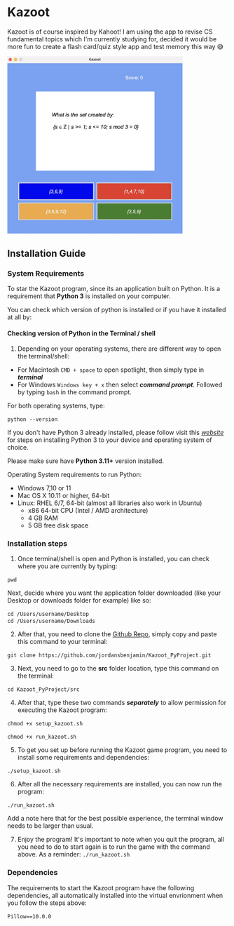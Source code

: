 # Kazoot
Kazoot is of course inspired by Kahoot! I am using the app to revise CS fundamental topics which I'm currently studying for, decided it would be more fun to create a flash card/quiz style app and test memory this way 😅

<img src="./src/images/kazoot.jpg" width="400"></img>
## Installation Guide

### System Requirements

To star the Kazoot program, since its an application built on Python. It is a requirement that **Python 3** is installed on your computer.

You can check which version of python is installed or if you have it installed at all by:

#### Checking version of Python in the Terminal / shell

1. Depending on your operating systems, there are different way to open the terminal/shell:

- For Macintosh `CMD + space` to open spotlight, then simply type in ***terminal***
- For Windows `Windows key + x` then select ***command prompt***. Followed by typing `bash` in the command prompt.

For both operating systems, type:

```shell
python --version
```

If you don't have Python 3 already installed, please follow visit this [*website*](https://realpython.com/installing-python/) for steps on installing Python 3 to your device and operating system of choice.

Please make sure have **Python 3.11+** version installed.

Operating System requirements to run Python:

- Windows 7,10 or 11
- Mac OS X 10.11 or higher, 64-bit
- Linux: RHEL 6/7, 64-bit (almost all libraries also work in Ubuntu)
    - x86 64-bit CPU (Intel / AMD architecture)
    - 4 GB RAM
    - 5 GB free disk space

### Installation steps

1. Once terminal/shell is open and Python is installed, you can check where you are currently by typing:

```shell
pwd
```

Next, decide where you want the application folder downloaded (like your Desktop or downloads folder for example) like so:

```shell
cd /Users/username/Desktop
cd /Users/username/Downloads
```

2. After that, you need to clone the [Github Repo](https://github.com/jordansbenjamin/Kazoot_PyProject), simply copy and paste this command to your terminal:

```sehll
git clone https://github.com/jordansbenjamin/Kazoot_PyProject.git
```

3. Next, you need to go to the **src** folder location, type this command on the terminal:

```shell
cd Kazoot_PyProject/src
```

4. After that, type these two commands ***separately*** to allow permission for executing the Kazoot program:

```shell
chmod +x setup_kazoot.sh
```

```shell
chmod +x run_kazoot.sh
```

5. To get you set up before running the Kazoot game program, you need to install some requirements and dependencies:

```shell
./setup_kazoot.sh
```

6. After all the necessary requirements are installed, you can now run the program:

```shell
./run_kazoot.sh
```

Add a note here that for the best possible experience, the terminal window needs to be larger than usual.

7. Enjoy the program! It's important to note when you quit the program, all you need to do to start again is to run the game with the command above. As a reminder: `./run_kazoot.sh`

### Dependencies

The requirements to start the Kazoot program have the following dependencies, all automatically installed into the virtual envrionment when you follow the steps above:

```txt
Pillow==10.0.0
```